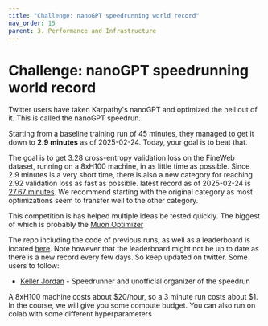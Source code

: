 ```yaml
---
title: "Challenge: nanoGPT speedrunning world record"
nav_order: 15
parent: 3. Performance and Infrastructure
---
```


# Challenge: nanoGPT speedrunning world record

Twitter users have taken Karpathy's nanoGPT and optimized the hell out of it. This is called the nanoGPT speedrun.

Starting from a baseline training run of 45 minutes, they managed to get it down to **2.9 minutes** as of 2025-02-24. Today, your goal is to beat that.

The goal is to get 3.28 cross-entropy validation loss on the FineWeb dataset, running on a 8xH100 machine, in as little time as possible. Since 2.9 minutes is a very short time, there is also a new category for reaching 2.92 validation loss as fast as possible. latest record as of 2025-02-24 is [27.67 minutes](https://x.com/leloykun/status/1892793848163946799). We recommend starting with the original category as most optimizations seem to transfer well to the other category.

This competition is has helped multiple ideas be tested quickly. The biggest of which is probably the [Muon Optimizer](https://kellerjordan.github.io/posts/muon/)

The repo including the code of previous runs, as well as a leaderboard is located [here](https://github.com/KellerJordan/modded-nanogpt).
Note however that the leaderboard might not be up to date as there is a new record every few days. So keep updated on twitter. Some users to follow:

- [Keller Jordan](https://x.com/kellerjordan0) - Speedrunner and unofficial organizer of the speedrun

A 8xH100 machine costs about $20/hour, so a 3 minute run costs about $1. In the course, we will give you some compute budget. You can also run on colab with some different hyperparameters


